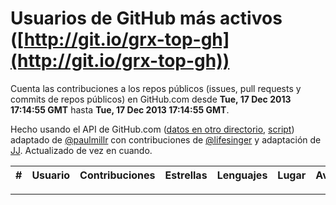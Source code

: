 # Usuarios de GitHub más activos ([http://git.io/grx-top-gh](http://git.io/grx-top-gh))

  Cuenta las contribuciones a los repos públicos (issues, pull requests y commits de repos públicos) en GitHub.com desde  **Tue, 17 Dec 2013 17:14:55 GMT** hasta **Tue, 17 Dec 2013 17:14:55 GMT**.

  Hecho usando el API de GitHub.com ([datos en otro directorio](https://github.com/JJ/top-github-users-data/tree/master/data), [script](https://github.com/JJ/top-github-users)) adaptado de [@paulmillr](https://github.com/paulmillr) con contribuciones de [@lifesinger](https://github.com/lifesinger) y adaptación de [JJ](http://jj.github.io). Actualizado de vez en cuando.

|#|Usuario|Contribuciones|Estrellas|Lenguajes|Lugar|Avatar|
|-|-------|--------------|---------|---------|-----|------|
--------------------------------------
